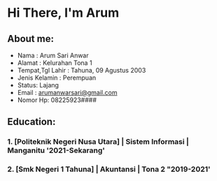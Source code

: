    # Hi There, I'm Arum

   ## About me:
   - Nama      : Arum Sari Anwar
   - Alamat    : Kelurahan Tona 1
   - Tempat,Tgl Lahir : Tahuna, 09 Agustus 2003
   - Jenis Kelamin : Perempuan
   - Status: Lajang
   - Email : arumanwarsari@gmail.com
   - Nomor Hp: 08225923####
   
   ## Education:
   
   ### 1. [Politeknik Negeri Nusa Utara] | Sistem Informasi | Manganitu '2021-Sekarang'
   
   ### 2. [Smk Negeri 1 Tahuna] | Akuntansi | Tona 2 "2019-2021'
   
   
   
   <br />
   <br />
